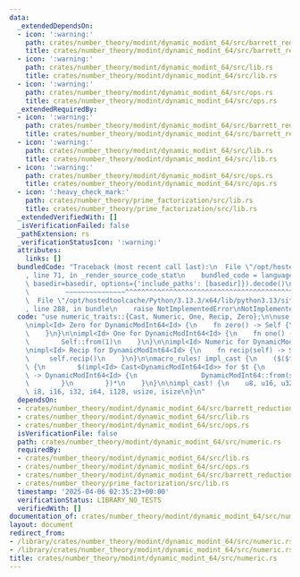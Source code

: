 ```yaml
---
data:
  _extendedDependsOn:
  - icon: ':warning:'
    path: crates/number_theory/modint/dynamic_modint_64/src/barrett_reduction.rs
    title: crates/number_theory/modint/dynamic_modint_64/src/barrett_reduction.rs
  - icon: ':warning:'
    path: crates/number_theory/modint/dynamic_modint_64/src/lib.rs
    title: crates/number_theory/modint/dynamic_modint_64/src/lib.rs
  - icon: ':warning:'
    path: crates/number_theory/modint/dynamic_modint_64/src/ops.rs
    title: crates/number_theory/modint/dynamic_modint_64/src/ops.rs
  _extendedRequiredBy:
  - icon: ':warning:'
    path: crates/number_theory/modint/dynamic_modint_64/src/barrett_reduction.rs
    title: crates/number_theory/modint/dynamic_modint_64/src/barrett_reduction.rs
  - icon: ':warning:'
    path: crates/number_theory/modint/dynamic_modint_64/src/lib.rs
    title: crates/number_theory/modint/dynamic_modint_64/src/lib.rs
  - icon: ':warning:'
    path: crates/number_theory/modint/dynamic_modint_64/src/ops.rs
    title: crates/number_theory/modint/dynamic_modint_64/src/ops.rs
  - icon: ':heavy_check_mark:'
    path: crates/number_theory/prime_factorization/src/lib.rs
    title: crates/number_theory/prime_factorization/src/lib.rs
  _extendedVerifiedWith: []
  _isVerificationFailed: false
  _pathExtension: rs
  _verificationStatusIcon: ':warning:'
  attributes:
    links: []
  bundledCode: "Traceback (most recent call last):\n  File \"/opt/hostedtoolcache/Python/3.13.3/x64/lib/python3.13/site-packages/onlinejudge_verify/documentation/build.py\"\
    , line 71, in _render_source_code_stat\n    bundled_code = language.bundle(stat.path,\
    \ basedir=basedir, options={'include_paths': [basedir]}).decode()\n          \
    \         ~~~~~~~~~~~~~~~^^^^^^^^^^^^^^^^^^^^^^^^^^^^^^^^^^^^^^^^^^^^^^^^^^^^^^^^^^^^^^^^^^\n\
    \  File \"/opt/hostedtoolcache/Python/3.13.3/x64/lib/python3.13/site-packages/onlinejudge_verify/languages/rust.py\"\
    , line 288, in bundle\n    raise NotImplementedError\nNotImplementedError\n"
  code: "use numeric_traits::{Cast, Numeric, One, Recip, Zero};\n\nuse crate::DynamicModInt64;\n\
    \nimpl<Id> Zero for DynamicModInt64<Id> {\n    fn zero() -> Self {\n        Self::from_raw(0)\n\
    \    }\n}\n\nimpl<Id> One for DynamicModInt64<Id> {\n    fn one() -> Self {\n\
    \        Self::from(1)\n    }\n}\n\nimpl<Id> Numeric for DynamicModInt64<Id> {}\n\
    \nimpl<Id> Recip for DynamicModInt64<Id> {\n    fn recip(self) -> Self {\n   \
    \     self.recip()\n    }\n}\n\nmacro_rules! impl_cast {\n    ($($t:ty),*) =>\
    \ {\n        $(impl<Id> Cast<DynamicModInt64<Id>> for $t {\n            fn cast(self)\
    \ -> DynamicModInt64<Id> {\n                DynamicModInt64::from(self)\n    \
    \        }\n        })*\n    }\n}\n\nimpl_cast! {\n    u8, u16, u32, u64, u128,\
    \ i8, i16, i32, i64, i128, usize, isize\n}\n"
  dependsOn:
  - crates/number_theory/modint/dynamic_modint_64/src/barrett_reduction.rs
  - crates/number_theory/modint/dynamic_modint_64/src/lib.rs
  - crates/number_theory/modint/dynamic_modint_64/src/ops.rs
  isVerificationFile: false
  path: crates/number_theory/modint/dynamic_modint_64/src/numeric.rs
  requiredBy:
  - crates/number_theory/modint/dynamic_modint_64/src/lib.rs
  - crates/number_theory/modint/dynamic_modint_64/src/ops.rs
  - crates/number_theory/modint/dynamic_modint_64/src/barrett_reduction.rs
  - crates/number_theory/prime_factorization/src/lib.rs
  timestamp: '2025-04-06 02:35:23+00:00'
  verificationStatus: LIBRARY_NO_TESTS
  verifiedWith: []
documentation_of: crates/number_theory/modint/dynamic_modint_64/src/numeric.rs
layout: document
redirect_from:
- /library/crates/number_theory/modint/dynamic_modint_64/src/numeric.rs
- /library/crates/number_theory/modint/dynamic_modint_64/src/numeric.rs.html
title: crates/number_theory/modint/dynamic_modint_64/src/numeric.rs
---
```


